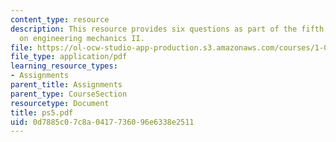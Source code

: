 ```yaml
---
content_type: resource
description: This resource provides six questions as part of the fifth problem set
  on engineering mechanics II.
file: https://ol-ocw-studio-app-production.s3.amazonaws.com/courses/1-060-engineering-mechanics-ii-spring-2006/0d7885c07c8a0417736096e6338e2511_ps5.pdf
file_type: application/pdf
learning_resource_types:
- Assignments
parent_title: Assignments
parent_type: CourseSection
resourcetype: Document
title: ps5.pdf
uid: 0d7885c0-7c8a-0417-7360-96e6338e2511
---
```

